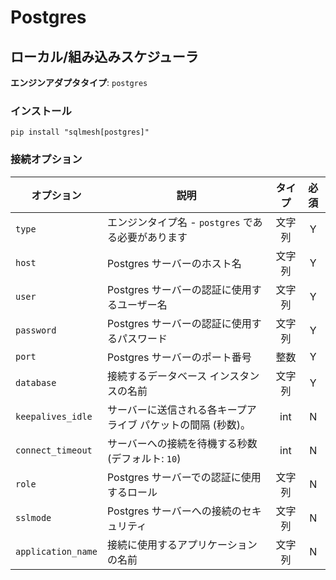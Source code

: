 # Postgres

## ローカル/組み込みスケジューラ
**エンジンアダプタタイプ**: `postgres`

### インストール
```
pip install "sqlmesh[postgres]"
```

### 接続オプション

| オプション | 説明 | タイプ | 必須 |
|--------------------|---------------------------------------------------------------------------------|:-------:|:--------:|
| `type` | エンジンタイプ名 - `postgres` である必要があります | 文字列 | Y |
| `host` | Postgres サーバーのホスト名 | 文字列 | Y |
| `user` | Postgres サーバーの認証に使用するユーザー名 | 文字列 | Y |
| `password` | Postgres サーバーの認証に使用するパスワード | 文字列 | Y |
| `port` | Postgres サーバーのポート番号 | 整数 | Y |
| `database` | 接続するデータベース インスタンスの名前 | 文字列 | Y |
| `keepalives_idle` | サーバーに送信される各キープアライブ パケットの間隔 (秒数)。 | int | N |
| `connect_timeout` | サーバーへの接続を待機する秒数 (デフォルト: `10`) | int | N |
| `role` | Postgres サーバーでの認証に使用するロール | 文字列 | N |
| `sslmode` | Postgres サーバーへの接続のセキュリティ | 文字列 | N |
| `application_name` | 接続に使用するアプリケーションの名前 | 文字列 | N |